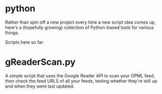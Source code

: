 # python
Rather than spin off a new project every time a new script idea comes up, here's a (hopefully growing) collection of Python-based tools for various things.

Scripts here so far:

# gReaderScan.py
A simple script that uses the Google Reader API to scan your OPML feed, then check the feed URLS of all your feeds, testing whether they're still up and when they were last updated.
